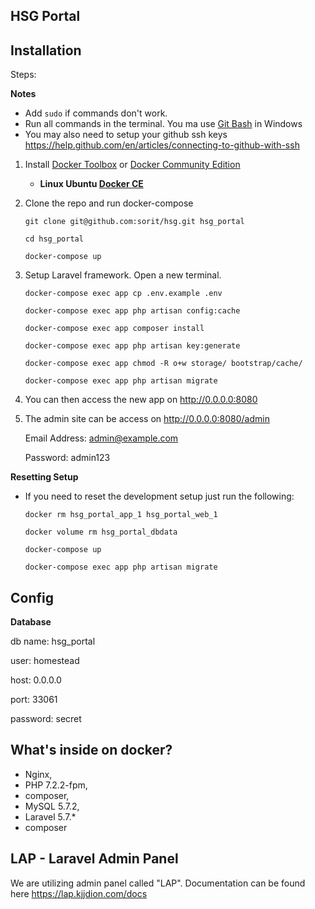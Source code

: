 ## HSG Portal

## Installation
Steps:

**Notes**

* Add `sudo` if commands don't work.
* Run all commands in the terminal. You ma use [Git Bash](https://gitforwindows.org/) in Windows
* You may also need to setup your github ssh keys https://help.github.com/en/articles/connecting-to-github-with-ssh

1. Install [Docker Toolbox](https://docs.docker.com/toolbox/overview/) or [Docker Community Edition](https://store.docker.com/search?type=edition&offering=community) 
   
   * **Linux Ubuntu [Docker CE](https://docs.docker.com/install/linux/docker-ce/ubuntu/)**

2. Clone the repo and run docker-compose

    ```git clone git@github.com:sorit/hsg.git hsg_portal```
    
    ```cd hsg_portal```

    ```docker-compose up```

3. Setup Laravel framework. Open a new terminal.

    ```docker-compose exec app cp .env.example .env```
    
    ```docker-compose exec app php artisan config:cache```
    
    ```docker-compose exec app composer install```

    ```docker-compose exec app php artisan key:generate```

    ```docker-compose exec app chmod -R o+w storage/ bootstrap/cache/```
    
    ```docker-compose exec app php artisan migrate```
    
5. You can then access the new app on http://0.0.0.0:8080
6. The admin site can be access on http://0.0.0.0:8080/admin
    
    Email Address: admin@example.com
    
    Password: admin123


**Resetting Setup**

* If you need to reset the development setup just run the following:

    ```docker rm hsg_portal_app_1 hsg_portal_web_1```

    ```docker volume rm hsg_portal_dbdata```
    
    ```docker-compose up```
    
    ```docker-compose exec app php artisan migrate```
    
## Config
**Database**

 db name: hsg_portal 
 
 user: homestead
 
 host: 0.0.0.0
 
 port: 33061
 
 password: secret

## What's inside on docker?
* Nginx,
* PHP 7.2.2-fpm,
* composer,
* MySQL 5.7.2,
* Laravel 5.7.*
* composer

## LAP - Laravel Admin Panel

We are utilizing admin panel called "LAP". Documentation can be found here https://lap.kjjdion.com/docs 
